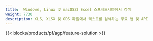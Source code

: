 ```yaml
---
title:  Windows, Linux 및 macOS의 Excel 스프레드시트에서 검색
weight: 7730
description: XLS, XLSX 및 ODS 파일에서 텍스트를 검색하는 무료 앱 및 API
---
```

{{< blocks/products/pf/agp/feature-solution >}} 

